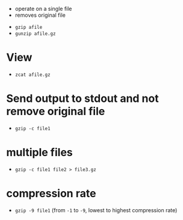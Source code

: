 * operate on a single file
* removes original file

- `gzip afile`
- `gunzip afile.gz`

# View
- `zcat afile.gz`

# Send output to stdout and not remove original file
- `gzip -c file1`

# multiple files
- `gzip -c file1 file2 > file3.gz`

# compression rate
- `gzip -9 file1` (from `-1` to `-9`, lowest to highest compression rate)
